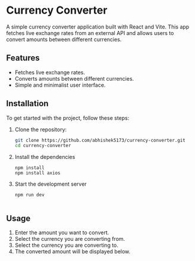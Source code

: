 # Currency Converter

A simple currency converter application built with React and Vite. This app fetches live exchange rates from an external API and allows users to convert amounts between different currencies.

## Features

- Fetches live exchange rates.
- Converts amounts between different currencies.
- Simple and minimalist user interface.

## Installation

To get started with the project, follow these steps:

1. Clone the repository:
    ```bash
   git clone https://github.com/abhishek5173/currency-converter.git
   cd currency-converter

2. Install the dependencies
      ```
      npm install
      npm install axios

3. Start the development server
    ```    
    npm run dev


## Usage
1. Enter the amount you want to convert.
2. Select the currency you are converting from.
3. Select the currency you are converting to.
4. The converted amount will be displayed below.
